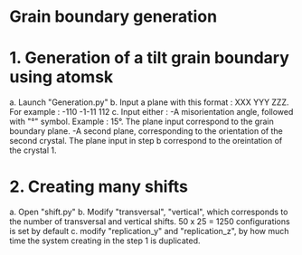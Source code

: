 # Grain boundary generation

# 1. Generation of a tilt grain boundary using atomsk
a. Launch "Generation.py"
b. Input a plane with this format : XXX YYY ZZZ. For example : -110 -1-11 112
c. Input either :
-A misorientation angle, followed with "°" symbol. Example : 15°. The plane input correspond to the grain boundary plane.
-A second plane, corresponding to the orientation of the second crystal. The plane input in step b correspond to the oreintation of the crystal 1.

# 2. Creating many shifts
a. Open "shift.py"
b. Modify "transversal", "vertical", which corresponds to the number of transversal and vertical shifts. 50 x 25 = 1250 configurations is set by default
c. modify "replication_y" and "replication_z", by how much time the system creating in the step 1 is duplicated.

